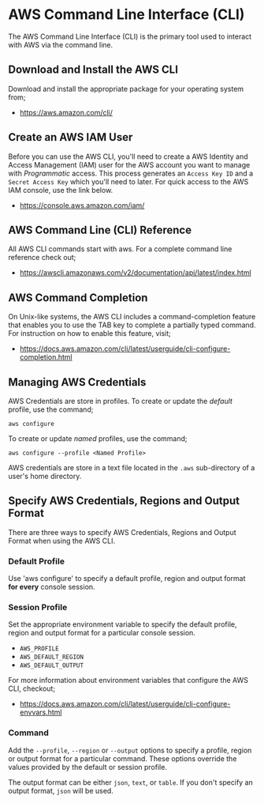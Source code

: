 # AWS Command Line Interface (CLI)

The AWS Command Line Interface (CLI) is the primary tool used to interact with AWS via the command line.

## Download and Install the AWS CLI

Download and install the appropriate package for your operating system from;

- https://aws.amazon.com/cli/

## Create an AWS IAM User

Before you can use the AWS CLI, you'll need to create a AWS Identity and Access Management (IAM) user for the AWS account you want to manage with _Programmatic_ access. This process generates an `Access Key ID` and a `Secret Access Key` which you'll need to later. For quick access to the AWS IAM console, use the link below.

- https://console.aws.amazon.com/iam/

## AWS Command Line (CLI) Reference

All AWS CLI commands start with aws. For a complete command line reference check out;

- https://awscli.amazonaws.com/v2/documentation/api/latest/index.html

## AWS Command Completion

On Unix-like systems, the AWS CLI includes a command-completion feature that enables you to use the TAB key to complete a partially typed command. For instruction on how to enable this feature, visit;

- https://docs.aws.amazon.com/cli/latest/userguide/cli-configure-completion.html

## Managing AWS Credentials

AWS Credentials are store in profiles. To create or update the _default_ profile, use the command;

    aws configure

To create or update _named_ profiles, use the command;

    aws configure --profile <Named Profile>

AWS credentials are store in a text file located in the `.aws` sub-directory of a user's home directory.

## Specify AWS Credentials, Regions and Output Format

There are three ways to specify AWS Credentials, Regions and Output Format when using the AWS CLI.

### Default Profile

Use 'aws configure' to specify a default profile, region and output format **for every** console session.

### Session Profile

Set the appropriate environment variable to specify the default profile, region and output format for a particular console session.

- `AWS_PROFILE`
- `AWS_DEFAULT_REGION`
- `AWS_DEFAULT_OUTPUT`

For more information about environment variables that configure the AWS CLI, checkout;

- https://docs.aws.amazon.com/cli/latest/userguide/cli-configure-envvars.html

### Command

Add the `--profile`, `--region` or `--output` options to specify a profile, region or output format for a particular command. These options override the values provided by the default or session profile.

The output format can be either `json`, `text`, or `table`. If you don't specify an output format, `json` will be used.
